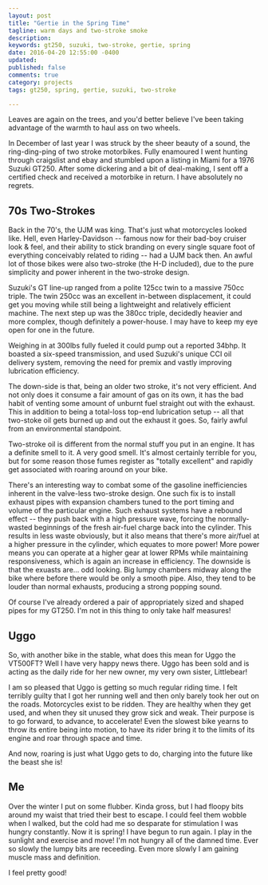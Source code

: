 ```yaml
---
layout: post
title: "Gertie in the Spring Time"
tagline: warm days and two-stroke smoke
description:
keywords: gt250, suzuki, two-stroke, gertie, spring
date: 2016-04-20 12:55:00 -0400
updated:
published: false
comments: true
category: projects
tags: gt250, spring, gertie, suzuki, two-stroke

---
```


Leaves are again on the trees, and you'd better believe I've been
taking advantage of the warmth to haul ass on two wheels.

In December of last year I was struck by the sheer beauty of a sound,
the ring-ding-ping of two stroke motorbikes. Fully enamoured I went
hunting through craigslist and ebay and stumbled upon a listing in
Miami for a 1976 Suzuki GT250. After some dickering and a bit of
deal-making, I sent off a certified check and received a motorbike in
return. I have absolutely no regrets.

<!-- more -->

## 70s Two-Strokes

Back in the 70's, the UJM was king. That's just what motorcycles
looked like. Hell, even Harley-Davidson -- famous now for their
bad-boy cruiser look & feel, and their ability to stick branding on
every single square foot of everything conceivably related to riding
-- had a UJM back then. An awful lot of those bikes were also
two-stroke (the H-D included), due to the pure simplicity and power
inherent in the two-stroke design.

Suzuki's GT line-up ranged from a polite 125cc twin to a massive 750cc
triple. The twin 250cc was an excellent in-between displacement, it
could get you moving while still being a lightweight and relatively
efficient machine. The next step up was the 380cc triple, decidedly
heavier and more complex, though definitely a power-house. I may have
to keep my eye open for one in the future.

Weighing in at 300lbs fully fueled it could pump out a reported
34bhp. It boasted a six-speed transmission, and used Suzuki's unique
CCI oil delivery system, removing the need for premix and vastly
improving lubrication efficiency.

The down-side is that, being an older two stroke, it's not very
efficient. And not only does it consume a fair amount of gas on its
own, it has the bad habit of venting some amount of unburnt fuel
straight out with the exhaust. This in addition to being a total-loss
top-end lubrication setup -- all that two-stoke oil gets burned up and
out the exhaust it goes. So, fairly awful from an environmental
standpoint.

Two-stroke oil is different from the normal stuff you put in an
engine. It has a definite smell to it. A very good smell. It's almost
certainly terrible for you, but for some reason those fumes register
as "totally excellent" and rapidly get associated with roaring around
on your bike.

There's an interesting way to combat some of the gasoline
inefficiencies inherent in the valve-less two-stroke design. One such
fix is to install exhaust pipes with expansion chambers tuned to the
port timing and volume of the particular engine. Such exhaust systems
have a rebound effect -- they push back with a high pressure wave,
forcing the normally-wasted beginnings of the fresh air-fuel charge
back into the cylinder. This results in less waste obviously, but it
also means that there's more air/fuel at a higher pressure in the
cylinder, which equates to more power! More power means you can
operate at a higher gear at lower RPMs while maintaining
responsiveness, which is again an increase in efficiency. The downside
is that the exuasts are... odd looking. Big lumpy chambers midway
along the bike where before there would be only a smooth pipe. Also,
they tend to be louder than normal exhausts, producing a strong
popping sound.

Of course I've already ordered a pair of appropriately sized and
shaped pipes for my GT250. I'm not in this thing to only take half
measures!


## Uggo

So, with another bike in the stable, what does this mean for Uggo the
VT500FT? Well I have very happy news there. Uggo has been sold and is
acting as the daily ride for her new owner, my very own sister,
Littlebear!

I am so pleased that Uggo is getting so much regular riding time. I
felt terribly guilty that I got her running well and then only barely
took her out on the roads. Motorcycles exist to be ridden. They are
healthy when they get used, and when they sit unused they grow sick
and weak. Their purpose is to go forward, to advance, to accelerate!
Even the slowest bike yearns to throw its entire being into motion, to
have its rider bring it to the limits of its engine and roar through
space and time.

And now, roaring is just what Uggo gets to do, charging into the
future like the beast she is!


## Me

Over the winter I put on some flubber. Kinda gross, but I had floopy
bits around my waist that tried their best to escape. I could feel
them wobble when I walked, but the cold had me so desparate for
stimulation I was hungry constantly. Now it is spring! I have begun to
run again. I play in the sunlight and exercise and move! I'm not
hungry all of the damned time. Ever so slowly the lumpy bits are
receeding. Even more slowly I am gaining muscle mass and definition.

I feel pretty good!
